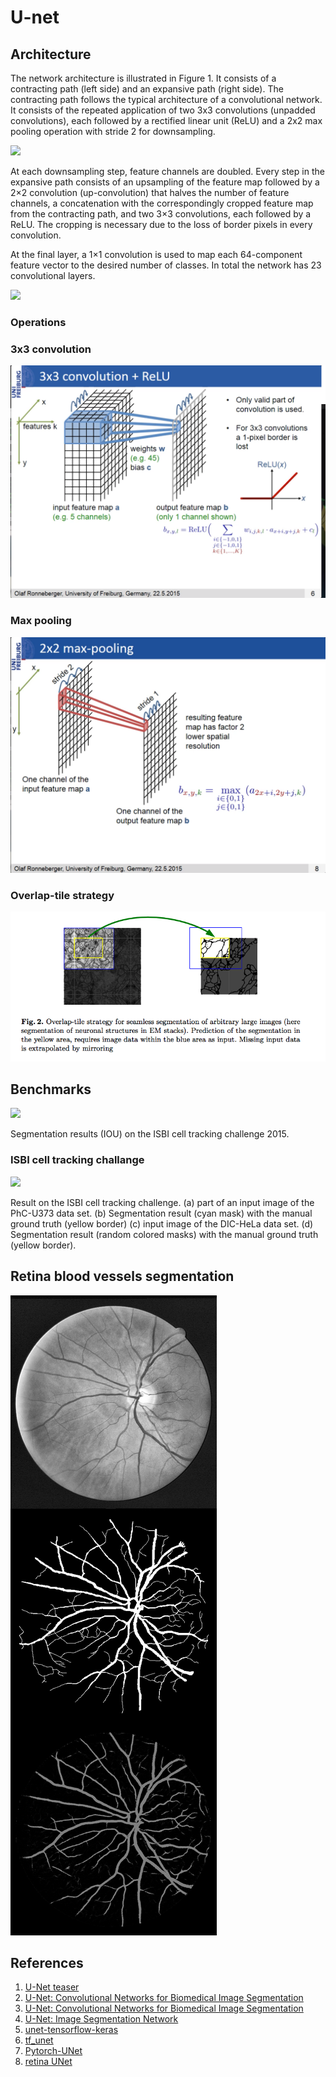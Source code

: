 # U-net

## Architecture 

The network architecture is illustrated in Figure 1. It consists of a contracting path (left side) and an expansive path (right side). The contracting path follows the typical architecture of a convolutional network. It consists of the repeated application of two 3x3 convolutions (unpadded convolutions), each followed by a rectified linear unit (ReLU) and a 2x2 max pooling operation with stride 2 for downsampling. 

![](https://neurohive.io/wp-content/uploads/2018/11/U-net-neural-network-medicine.png)

At each downsampling step, feature channels are doubled. Every step in the expansive path consists of an upsampling of the feature map followed by a 2×2 convolution (up-convolution) that halves the number of feature channels, a concatenation with the correspondingly cropped feature map from the contracting path, and two 3×3 convolutions, each followed by a ReLU. The cropping is necessary due to the loss of border pixels in every convolution.

At the final layer, a 1×1 convolution is used to map each 64-component feature vector to the desired number of classes. In total the network has 23 convolutional layers.

![](https://neurohive.io/wp-content/uploads/2018/11/u-net-x.png)

### Operations

### 3x3 convolution

![](3x3_conv.png)

### Max pooling

![](max_pooling.png)

### Overlap-tile strategy

![Overlap-tile strategy](Overlap-tile_strategy.png)

## Benchmarks

![](https://neurohive.io/wp-content/uploads/2018/11/Capture-5.jpg)

Segmentation results (IOU) on the ISBI cell tracking challenge 2015.

### ISBI cell tracking challange

![](https://neurohive.io/wp-content/uploads/2018/11/Capture-6.jpg)

Result on the ISBI cell tracking challenge. (a) part of an input image of the PhC-U373 data set. (b) Segmentation result (cyan mask) with the manual ground truth (yellow border) (c) input image of the DIC-HeLa data set. (d) Segmentation result (random colored masks) with the manual ground truth (yellow border).

## Retina blood vessels segmentation

![Retina vessels segmentation](https://raw.githubusercontent.com/orobix/retina-unet/master/test/test_Original_GroundTruth_Prediction3.png)


## References 

1. [U-Net teaser](https://lmb.informatik.uni-freiburg.de/people/ronneber/u-net/u-net-teaser.mp4)
1. [U-Net: Convolutional Networks for Biomedical Image Segmentation](https://lmb.informatik.uni-freiburg.de/people/ronneber/u-net/)
1. [U-Net: Convolutional Networks for Biomedical Image Segmentation](https://arxiv.org/pdf/1505.04597.pdf)
1. [U-Net: Image Segmentation Network](https://neurohive.io/en/popular-networks/u-net/)
1. [unet-tensorflow-keras](https://github.com/zizhaozhang/unet-tensorflow-keras/blob/master/model.py)
1. [tf_unet](https://github.com/jakeret/tf_unet/blob/master/tf_unet/unet.py)
1. [Pytorch-UNet](https://github.com/milesial/Pytorch-UNet/blob/master/unet/unet_model.py)
1. [retina UNet](https://github.com/orobix/retina-unet)
